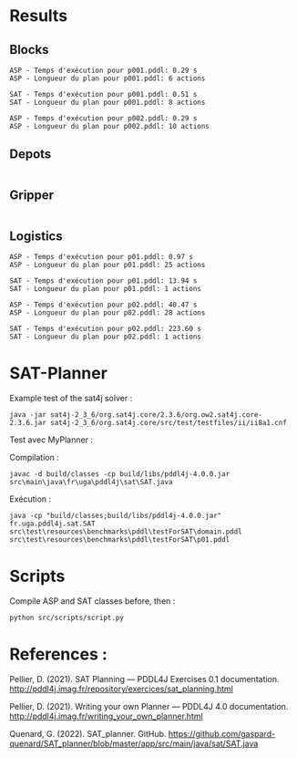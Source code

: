 # Results 

## Blocks 
```
ASP - Temps d'exécution pour p001.pddl: 0.29 s
ASP - Longueur du plan pour p001.pddl: 6 actions

SAT - Temps d'exécution pour p001.pddl: 0.51 s
SAT - Longueur du plan pour p001.pddl: 8 actions

ASP - Temps d'exécution pour p002.pddl: 0.29 s
ASP - Longueur du plan pour p002.pddl: 10 actions
```

## Depots
```

```

## Gripper
```

```

## Logistics
```
ASP - Temps d'exécution pour p01.pddl: 0.97 s
ASP - Longueur du plan pour p01.pddl: 25 actions

SAT - Temps d'exécution pour p01.pddl: 13.94 s
SAT - Longueur du plan pour p01.pddl: 1 actions

ASP - Temps d'exécution pour p02.pddl: 40.47 s
ASP - Longueur du plan pour p02.pddl: 28 actions

SAT - Temps d'exécution pour p02.pddl: 223.60 s
SAT - Longueur du plan pour p02.pddl: 1 actions
```

# SAT-Planner

Example test of the sat4j solver :
```
java -jar sat4j-2_3_6/org.sat4j.core/2.3.6/org.ow2.sat4j.core-2.3.6.jar sat4j-2_3_6/org.sat4j.core/src/test/testfiles/ii/ii8a1.cnf
```


Test avec MyPlanner : 

Compilation : 

```
javac -d build/classes -cp build/libs/pddl4j-4.0.0.jar src\main\java\fr\uga\pddl4j\sat\SAT.java              
```

Exécution :
```
java -cp "build/classes;build/libs/pddl4j-4.0.0.jar" fr.uga.pddl4j.sat.SAT  src\test\resources\benchmarks\pddl\testForSAT\domain.pddl  src\test\resources\benchmarks\pddl\testForSAT\p01.pddl  
```
# Scripts 

Compile ASP and SAT classes before, then : 
```
python src/scripts/script.py                            
```

# References : 
Pellier, D. (2021). SAT Planning — PDDL4J Exercises 0.1 documentation. http://pddl4j.imag.fr/repository/exercices/sat_planning.html 
 
Pellier, D. (2021). Writing your own Planner — PDDL4J 4.0 documentation.  http://pddl4j.imag.fr/writing_your_own_planner.html 

Quenard, G. (2022). SAT_planner. GitHub. https://github.com/gaspard-quenard/SAT_planner/blob/master/app/src/main/java/sat/SAT.java


